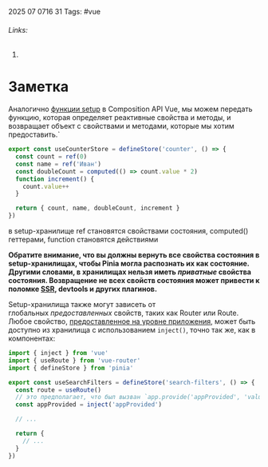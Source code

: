 2025 07 0716 31
Tags: #vue
###### Links: 
1) 
# Заметка
Аналогично [функции setup](https://vuejs.org/api/composition-api-setup.html) в Composition API Vue, мы можем передать функцию, которая определяет реактивные свойства и методы, и возвращает объект с свойствами и методами, которые мы хотим предоставить.`
```js
export const useCounterStore = defineStore('counter', () => {
  const count = ref(0)
  const name = ref('Иван')
  const doubleCount = computed(() => count.value * 2)
  function increment() {
    count.value++
  }

  return { count, name, doubleCount, increment }
})
```
в setup-хранилище ref становятся свойствами состояния, computed() геттерами, function становятся действиями

**Обратите внимание, что вы должны вернуть все свойства состояния в setup-хранилищах, чтобы Pinia могла распознать их как состояние. Другими словами, в хранилищах нельзя иметь _приватные_ свойства состояния. Возвращение не всех свойств состояния может привести к поломке [SSR](https://pinia-ru.netlify.app/cookbook/composables.html), devtools и других плагинов.**

Setup-хранилища также могут зависеть от глобальных _предоставленных_ свойств, таких как Router или Route. Любое свойство, [предоставленное на уровне приложения](https://vuejs.org/api/application.html#app-provide), может быть доступно из хранилища с использованием `inject()`, точно так же, как в компонентах:
```js
import { inject } from 'vue'
import { useRoute } from 'vue-router'
import { defineStore } from 'pinia'

export const useSearchFilters = defineStore('search-filters', () => {
  const route = useRoute()
  // это предполагает, что был вызван `app.provide('appProvided', 'value')`
  const appProvided = inject('appProvided')

  // ...

  return {
    // ...
  }
})
```